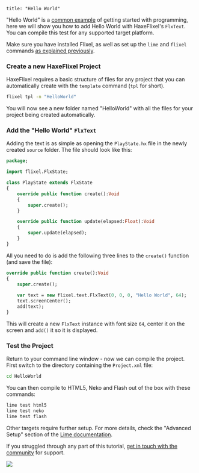 ```
title: "Hello World"
```

"Hello World" is a [common example](http://en.wikipedia.org/wiki/Hello_world_program) of getting started with programming, here we will show you how to add Hello World with HaxeFlixel's `FlxText`. You can compile this test for any supported target platform.

Make sure you have installed Flixel, as well as set up the `lime` and `flixel` commands [as explained previously](/documentation/install-haxeflixel/).

### Create a new HaxeFlixel Project

HaxeFlixel requires a basic structure of files for any project that you can automatically create with the `template` command (`tpl` for short).

``` bash
flixel tpl -n "HelloWorld"
```

You will now see a new folder named "HelloWorld" with all the files for your project being created automatically.

### Add the "Hello World" `FlxText`

Adding the text is as simple as opening the `PlayState.hx` file in the newly created `source` folder. The file should look like this:

``` haxe
package;

import flixel.FlxState;

class PlayState extends FlxState
{
	override public function create():Void
	{
		super.create();
	}

	override public function update(elapsed:Float):Void
	{
		super.update(elapsed);
	}
}
```

All you need to do is add the following three lines to the `create()` function (and save the file):

``` haxe
override public function create():Void
{
	super.create();
		
	var text = new flixel.text.FlxText(0, 0, 0, "Hello World", 64);
	text.screenCenter();
	add(text);
}
```

This will create a new `FlxText` instance with font size `64`, center it on the screen and `add()` it so it is displayed.

### Test the Project

Return to your command line window - now we can compile the project. First switch to the directory containing the `Project.xml` file:

```bash
cd HelloWorld
```

You can then compile to HTML5, Neko and Flash out of the box with these commands:

``` bash
lime test html5
lime test neko
lime test flash
```

Other targets require further setup. For more details, check the "Advanced Setup" section of the [Lime documentation](https://lime.software/docs/home/).

If you struggled through any part of this tutorial, [get in touch with the community](/documentation/community/) for support.

![](../images/00_getting_started/hello-world.png)
